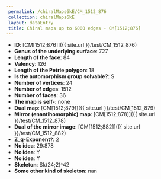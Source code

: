 ```yaml
--- 
 permalink: /chiralMaps6kE/CM_1512_876 
 collection: chiralMaps6kE
 layout: dataEntry
 title: Chiral maps up to 6000 edges - CM[1512;876]
---
```


- **ID**: [CM[1512;876]]({{ site.url }}/test/CM_1512_876)
- **Genus of the underlying surface**: 727
- **Length of the face**: 84
- **Valency**: 126
- **Length of the Petrie polygon**: 18
- **Is the automorphism group solvable?**: S
- **Number of vertices**: 24
- **Number of edges**: 1512
- **Number of faces**: 36
- **The map is self-**: none
- **Dual map**: [CM[1512;879]]({{ site.url }}/test/CM_1512_879)
- **Mirror (enantihomorphic) map**: [CM[1512;878]]({{ site.url }}/test/CM_1512_878)
- **Dual of the mirror image**: [CM[1512;882]]({{ site.url }}/test/CM_1512_882)
- **Z_q-Exponent?**: 2
- **No idea**:  29:878
- **No idea**: Y
- **No idea**: Y
- **Skeleton**: Sk(24;2)^42
- **Some other kind of skeleton**: nan
